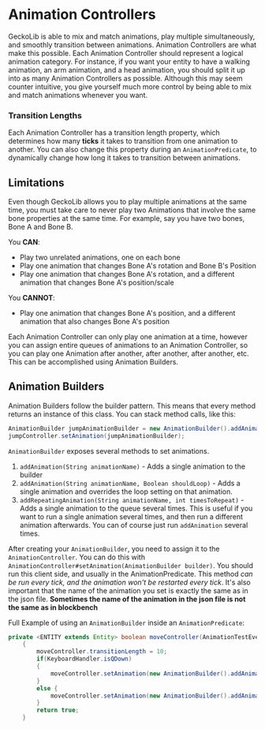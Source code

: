 # Animation Controllers
GeckoLib is able to mix and match animations, play multiple simultaneously, and smoothly transition between animations. Animation Controllers are what make this possible. Each Animation Controller should represent a logical animation category. For instance, if you want your entity to have a walking animation, an arm animation, and a head animation, you should split it up into as many Animation Controllers as possible. Although this may seem counter intuitive, you give yourself much more control by being able to mix and match animations whenever you want.

### Transition Lengths
Each Animation Controller has a transition length property, which determines how many **ticks** it takes to transition from one animation to another. You can also change this property during an `AnimationPredicate`, to dynamically change how long it takes to transition between animations.

## Limitations

Even though GeckoLib allows you to play multiple animations at the same time, you must take care to never play two Animations that involve the same bone properties at the same time. For example, say you have two bones, Bone A and Bone B.

You **CAN**:
* Play two unrelated animations, one on each bone
* Play one animation that changes Bone A's rotation and Bone B's Position
* Play one animation that changes Bone A's rotation, and a different animation that changes Bone A's position/scale

You **CANNOT**:
* Play one animation that changes Bone A's position, and a different animation that also changes Bone A's position


Each Animation Controller can only play one animation at a time, however you can assign entire queues of animations to an Animation Controller, so you can play one Animation after another, after another, after another, etc. This can be accomplished using Animation Builders.

## Animation Builders
Animation Builders follow the builder pattern. This means that every method returns an instance of this class. You can stack method calls, like this: 
```java
AnimationBuilder jumpAnimationBuilder = new AnimationBuilder().addAnimation("jump").addRepeatingAnimation("run", 5");
jumpController.setAnimation(jumpAnimationBuilder);
```

`AnimationBuilder` exposes several methods to set animations.

1. `addAnimation(String animationName)` - Adds a single animation to the builder
2. `addAnimation(String animationName, Boolean shouldLoop)` - Adds a single animation and overrides the loop setting on that animation.
3. `addRepeatingAnimation(String animationName, int timesToRepeat)` - Adds a single animation to the queue several times. This is useful if you want to run a single animation several times, and then run a different animation afterwards. You can of course just run `addAnimation` several times.

After creating your `AnimationBuilder`, you need to assign it to the `AnimationController`. You can do this with `AnimationController#setAnimation(AnimationBuilder builder)`. You should run this client side, and usually in the AnimationPredicate. This method _can be run every tick, and the animation won't be restarted every tick_. It's also important that the name of the animation you set is exactly the same as in the json file. **Sometimes the name of the animation in the json file is not the same as in blockbench**

Full Example of using an `AnimationBuilder` inside an `AnimationPredicate`:

```java
private <ENTITY extends Entity> boolean moveController(AnimationTestEvent<ENTITY> entityAnimationTestEvent)
	{
		moveController.transitionLength = 10;
		if(KeyboardHandler.isQDown)
		{
			moveController.setAnimation(new AnimationBuilder().addAnimation("tigris.spitfly", false).addAnimation("tigris.sit", false).addAnimation("tigris.sit", false).addAnimation("tigris.run", false).addAnimation("tigris.run", false).addAnimation("tigris.sleep", true));
		}
		else {
			moveController.setAnimation(new AnimationBuilder().addAnimation("tigris.fly"));
		}
		return true;
	}
```